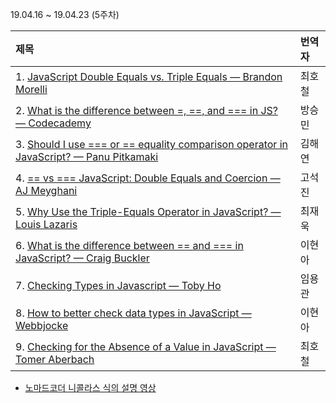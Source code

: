 19.04.16 ~ 19.04.23 (5주차)

|   제목   | 번역자  |
| :------ | :---- |
| 1. [JavaScript Double Equals vs. Triple Equals — Brandon Morelli](https://codeburst.io/javascript-double-equals-vs-triple-equals-61d4ce5a121a)                     | 최호철 |
| 2. [What is the difference between =, ==, and === in JS? — Codecademy](https://www.codecademy.com/en/forum_questions/558ea4f5e39efed371000508)                     | 방승민 |
| 3. [Should I use === or == equality comparison operator in JavaScript? — Panu Pitkamaki](https://bytearcher.com/articles/equality-comparison-operator-javascript/) | 김해연 |
| 4. [== vs === JavaScript: Double Equals and Coercion — AJ Meyghani](https://www.codementor.io/javascript/tutorial/double-equals-and-coercion-in-javascript)        | 고석진 |
| 5. [Why Use the Triple-Equals Operator in JavaScript? — Louis Lazaris](https://www.impressivewebs.com/why-use-triple-equals-javascipt/)                            | 최재욱 |
| 6. [What is the difference between == and === in JavaScript? — Craig Buckler](https://www.oreilly.com/learning/what-is-the-difference-between-and-in-javascript)   | 이현아 |
| 7. [Checking Types in Javascript — Toby Ho](http://tobyho.com/2011/01/28/checking-types-in-javascript/)                                                            | 임용관 |
| 8. [How to better check data types in JavaScript — Webbjocke](https://webbjocke.com/javascript-check-data-types/)                                                  | 이현아 |
| 9. [Checking for the Absence of a Value in JavaScript — Tomer Aberbach](https://tomeraberba.ch/html/post/checking-for-the-absence-of-a-value-in-javascript.html)   | 최호철 |

- [노마드코더 니콜라스 식의 설명 영상](https://www.youtube.com/watch?v=QkFkFqg-J04)

